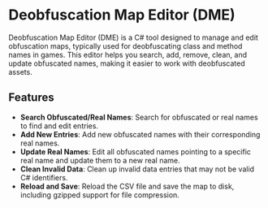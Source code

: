# Deobfuscation Map Editor (DME)

Deobfuscation Map Editor (DME) is a C# tool designed to manage and edit obfuscation maps, typically used for deobfuscating class and method names in games. This editor helps you search, add, remove, clean, and update obfuscated names, making it easier to work with deobfuscated assets.

## Features

- **Search Obfuscated/Real Names**: Search for obfuscated or real names to find and edit entries.
- **Add New Entries**: Add new obfuscated names with their corresponding real names.
- **Update Real Names**: Edit all obfuscated names pointing to a specific real name and update them to a new real name.
- **Clean Invalid Data**: Clean up invalid data entries that may not be valid C# identifiers.
- **Reload and Save**: Reload the CSV file and save the map to disk, including gzipped support for file compression.
